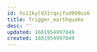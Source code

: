 ```yaml
---
id: hs11kyl931rqxjfud999uz6
title: Trigger_earthquake
desc: ''
updated: 1681954997849
created: 1681954997849
---
```

